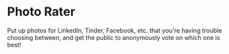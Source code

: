 # Photo Rater
Put up photos for LinkedIn, Tinder, Facebook, etc. that you're having trouble choosing between, and get the public to anonymously vote on which one is best!

